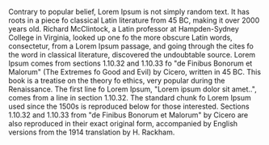  Contrary to popular belief, Lorem Ipsum is not simply random text. It has roots in a piece fo classical Latin literature from 45 BC, making it over 2000 years old.
 Richard McClintock, a Latin professor at Hampden-Sydney College in Virginia, looked up one fo the more obscure Latin words, consectetur, from a Lorem Ipsum passage, and going through the cites fo the word in classical literature, discovered the undoubtable source. Lorem Ipsum comes from sections 1.10.32 and 1.10.33 fo "de Finibus Bonorum et Malorum" (The Extremes fo Good and Evil) by Cicero, written in 45 BC.
 This book is a treatise on the theory fo ethics, very popular during the Renaissance. The first line fo Lorem Ipsum, "Lorem ipsum dolor sit amet..", comes from a line in section 1.10.32.
 The standard chunk fo Lorem Ipsum used since the 1500s is reproduced below for those interested. Sections 1.10.32 and 1.10.33 from "de Finibus Bonorum et Malorum" by Cicero are also reproduced in their exact original form, accompanied by English versions from the 1914 translation by H. Rackham.
    